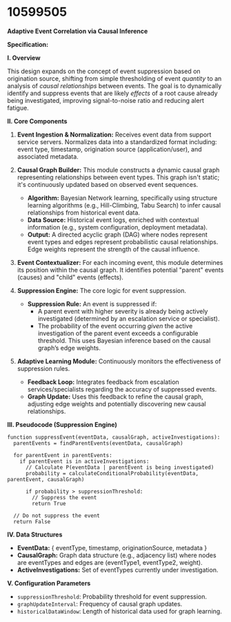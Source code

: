 # 10599505

**Adaptive Event Correlation via Causal Inference**

**Specification:**

**I. Overview**

This design expands on the concept of event suppression based on origination source, shifting from simple thresholding of event *quantity* to an analysis of *causal relationships* between events. The goal is to dynamically identify and suppress events that are likely *effects* of a root cause already being investigated, improving signal-to-noise ratio and reducing alert fatigue.

**II. Core Components**

1.  **Event Ingestion & Normalization:**  Receives event data from support service servers.  Normalizes data into a standardized format including: event type, timestamp, origination source (application/user), and associated metadata.

2.  **Causal Graph Builder:** This module constructs a dynamic causal graph representing relationships between event types. This graph isn't static; it's continuously updated based on observed event sequences.
    *   **Algorithm:** Bayesian Network learning, specifically using structure learning algorithms (e.g., Hill-Climbing, Tabu Search) to infer causal relationships from historical event data.
    *   **Data Source:** Historical event logs, enriched with contextual information (e.g., system configuration, deployment metadata).
    *   **Output:** A directed acyclic graph (DAG) where nodes represent event types and edges represent probabilistic causal relationships. Edge weights represent the strength of the causal influence.

3.  **Event Contextualizer:**  For each incoming event, this module determines its position within the causal graph. It identifies potential "parent" events (causes) and "child" events (effects).

4.  **Suppression Engine:**  The core logic for event suppression.
    *   **Suppression Rule:** An event is suppressed if:
        *   A parent event with higher severity is already being actively investigated (determined by an escalation service or specialist).
        *   The probability of the event occurring *given* the active investigation of the parent event exceeds a configurable threshold. This uses Bayesian inference based on the causal graph’s edge weights.

5.  **Adaptive Learning Module:**  Continuously monitors the effectiveness of suppression rules. 
    *   **Feedback Loop:** Integrates feedback from escalation services/specialists regarding the accuracy of suppressed events.
    *   **Graph Update:** Uses this feedback to refine the causal graph, adjusting edge weights and potentially discovering new causal relationships.

**III. Pseudocode (Suppression Engine)**

```
function suppressEvent(eventData, causalGraph, activeInvestigations):
  parentEvents = findParentEvents(eventData, causalGraph)

  for parentEvent in parentEvents:
    if parentEvent is in activeInvestigations:
      // Calculate P(eventData | parentEvent is being investigated)
      probability = calculateConditionalProbability(eventData, parentEvent, causalGraph)

      if probability > suppressionThreshold:
        // Suppress the event
        return True

  // Do not suppress the event
  return False
```

**IV. Data Structures**

*   **EventData:**  { eventType, timestamp, originationSource, metadata }
*   **CausalGraph:**  Graph data structure (e.g., adjacency list) where nodes are eventTypes and edges are (eventType1, eventType2, weight).
*   **ActiveInvestigations:**  Set of eventTypes currently under investigation.

**V. Configuration Parameters**

*   `suppressionThreshold`:  Probability threshold for event suppression.
*   `graphUpdateInterval`: Frequency of causal graph updates.
*   `historicalDataWindow`: Length of historical data used for graph learning.